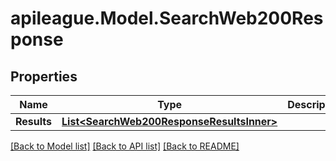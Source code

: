 # apileague.Model.SearchWeb200Response

## Properties

Name | Type | Description | Notes
------------ | ------------- | ------------- | -------------
**Results** | [**List&lt;SearchWeb200ResponseResultsInner&gt;**](SearchWeb200ResponseResultsInner.md) |  | [optional] 

[[Back to Model list]](../README.md#documentation-for-models) [[Back to API list]](../README.md#documentation-for-api-endpoints) [[Back to README]](../README.md)

